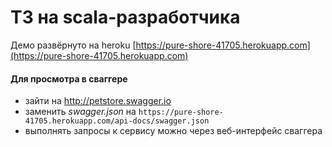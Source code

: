 # ТЗ на scala-разработчика

Демо развёрнуто на heroku [https://pure-shore-41705.herokuapp.com](https://pure-shore-41705.herokuapp.com)

#### Для просмотра в сваггере

- зайти на http://petstore.swagger.io
- заменить *swagger.json* на `https://pure-shore-41705.herokuapp.com/api-docs/swagger.json`
- выполнять запросы к сервису можно через веб-интерфейс сваггера

